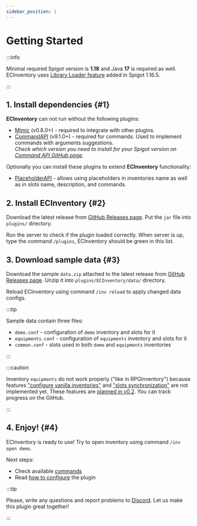 ```yaml
---
sidebar_position: 1
---
```


# Getting Started

:::info

Minimal required Spigot version is **1.18** and Java **17** is required as well.
ECInventory uses [Library Loader feature][library-loader] added in Spigot 1.16.5.

:::

## 1. Install dependencies {#1}

**ECInventory** can not run without the following plugins:

- [Mimic] (v0.8.0+) - required to integrate with other plugins.
- [CommandAPI] (v9.1.0+) - required for commands.
  Used to implement commands with arguments suggestions.  
  *Check which version you need to install for your Spigot version on [Command API GitHub page][commandapi-gh].*

Optionally you can install these plugins to extend **ECInventory** functionality:

- [PlaceholderAPI] - allows using placeholders in inventories name as well as in slots name, description, and commands.

## 2. Install ECInventory {#2}

Download the latest release from [GitHub Releases page][releases]. Put the `jar` file into `plugins/` directory.

Run the server to check if the plugin loaded correctly.
When server is up, type the command `/plugins`, ECInventory should be green in this list.

## 3. Download sample data {#3}

Download the sample `data.zip` attached to the latest release from [GitHub Releases page][releases].
Unzip it into `plugins/ECInventory/data/` directory.

Reload ECInventory using command `/inv reload` to apply changed data configs.

:::tip

Sample data contain three files:

- `demo.conf` - configuration of `demo` inventory and slots for it
- `equipments.conf` - configuration of `equipments` inventory and slots for it
- `common.conf` - slots used in both `demo` and `equipments` inventories

:::

:::caution

Inventory `equipments` do not work properly ("like in RPGInventory") because features ["configure vanilla inventories"][vanilla-inv] and ["slots synchronization"][slots-sync] are not implemented yet.
These features are [planned in v0.2][v0.2].
You can track progress on the GitHub.

:::

## 4. Enjoy! {#4}

ECInventory is ready to use!
Try to open inventory using command `/inv open demo`.

Next steps:

- Check available [commands](commands.md)
- Read [how to configure](../config/plugin.md) the plugin

:::tip

Please, write any questions and report problems to [Discord].
Let us make this plugin great together!

:::

[library-loader]: https://www.spigotmc.org/threads/510208/#post-4184317
[discord]: https://discord.gg/5NfPsgb

[mimic]: https://www.spigotmc.org/resources/82515/
[commandapi]: https://www.spigotmc.org/resources/62353/
[commandapi-gh]: https://github.com/JorelAli/CommandAPI#readme
[placeholderapi]: https://www.spigotmc.org/resources/6245/

[releases]: https://github.com/EndlessCodeGroup/ECInventory/releases
[vanilla-inv]: https://github.com/EndlessCodeGroup/ECInventory/issues/9
[slots-sync]: https://github.com/EndlessCodeGroup/ECInventory/issues/19
[v0.2]: https://github.com/EndlessCodeGroup/ECInventory/milestone/2
